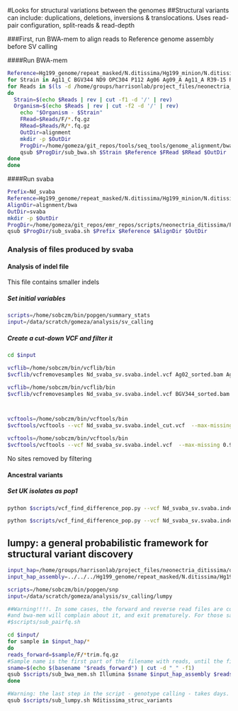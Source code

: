 #Looks for structural variations between the genomes
##Structural variants can include: duplications, deletions, inversions & translocations. Uses read-pair configuration, split-reads & read-depth

###First, run BWA-mem to align reads to Reference genome assembly before SV calling

####Run BWA-mem

```bash
Reference=Hg199_genome/repeat_masked/N.ditissima/Hg199_minion/N.ditissima_contigs_unmasked.fa
for Strain in Ag11_C BGV344 ND9 OPC304 P112 Ag06 Ag09_A Ag11_A R39-15 R42-15 R68-17 Ag11_B R41-15 R6-17-2 R6-17-3 Ag02 Ag05 ND8 R37-15 Ag04 R45-15 R0905_canu_2017_v2 Hg199; do
for Reads in $(ls -d /home/groups/harrisonlab/project_files/neonectria_ditissima/qc_dna/paired/N.ditissima/*)
do
  Strain=$(echo $Reads | rev | cut -f1 -d '/' | rev)
  Organism=$(echo $Reads | rev | cut -f2 -d '/' | rev)
    echo "$Organism - $Strain"
    FRead=$Reads/F/*.fq.gz
    RRead=$Reads/R/*.fq.gz
    OutDir=alignment
    mkdir -p $OutDir
    ProgDir=/home/gomeza/git_repos/tools/seq_tools/genome_alignment/bwa
    qsub $ProgDir/sub_bwa.sh $Strain $Reference $FRead $RRead $OutDir
done
done
```

####Run svaba

```bash
Prefix=Nd_svaba
Reference=Hg199_genome/repeat_masked/N.ditissima/Hg199_minion/N.ditissima_contigs_unmasked.fa
AlignDir=alignment/bwa
OutDir=svaba
mkdir -p $OutDir
ProgDir=/home/gomeza/git_repos/emr_repos/scripts/neonectria_ditissima/Popgen_analysis
qsub $ProgDir/sub_svaba.sh $Prefix $Reference $AlignDir $OutDir
```

### Analysis of files produced by svaba

#### Analysis of indel file

This file contains smaller indels

##### Set initial variables

```bash
scripts=/home/sobczm/bin/popgen/summary_stats
input=/data/scratch/gomeza/analysis/sv_calling
```

##### Create a cut-down VCF and filter it

```bash
cd $input

vcflib=/home/sobczm/bin/vcflib/bin
$vcflib/vcfremovesamples Nd_svaba_sv.svaba.indel.vcf Ag02_sorted.bam Ag04_sorted.bam Ag05_sorted.bam Ag06_sorted.bam Ag08_sorted.bam Ag09_A_sorted.bam Ag11_A_sorted.bam Ag11_B_sorted.bam Ag11_C_sorted.bam BGV344_sorted.bam Hg199_sorted.bam ND8_sorted.bam ND9_sorted.bam OPC304_sorted.bam P112_sorted.bam R0905_sorted.bam R37-15_sorted.bam R39-15_sorted.bam R41-15_sorted.bam R42-15_sorted.bam R45-15_sorted.bam R6-17-2_sorted.bam R6-17-3_sorted.bam R68-17_sorted.bam > Nd_svaba_sv.svaba.indel_cut.vcf

vcflib=/home/sobczm/bin/vcflib/bin
$vcflib/vcfremovesamples Nd_svaba_sv.svaba.indel.vcf BGV344_sorted.bam OPC304_sorted.bam P112_sorted.bam > Nd_svaba_sv.svaba.indel_cut_E.vcf



vcftools=/home/sobczm/bin/vcftools/bin
$vcftools/vcftools --vcf Nd_svaba_sv.svaba.indel_cut.vcf  --max-missing 0.95 --recode --out Nd_svaba_sv.svaba.indel_cut_filtered

vcftools=/home/sobczm/bin/vcftools/bin
$vcftools/vcftools --vcf Nd_svaba_sv.svaba.indel.vcf  --max-missing 0.95 --recode --out Nd_svaba_sv.svaba.indel_filtered
```

No sites removed by filtering

#### Ancestral variants

##### Set UK isolates as pop1

```bash
python $scripts/vcf_find_difference_pop.py --vcf Nd_svaba_sv.svaba.indel_filtered.recode.vcf --out Nd_svaba_sv.svaba.indel_filtered_UKvsES.vcf --ply 1 --pop1 Ag02_sorted.bam,,Ag04_sorted.bam,,Ag05_sorted.bam,,Ag06_sorted.bam,,Hg199_sorted.bam,,R0905_sorted.bam,,R6-17-2_sorted.bam,,R6-17-3_sorted.bam --pop2 BG344_sorted.bam,,OPC304_sorted.bam,,P112_sorted.bam --thr 0.95
```

```bash
python $scripts/vcf_find_difference_pop.py --vcf Nd_svaba_sv.svaba.indel_filtered.recode.vcf --out Nd_svaba_sv.svaba.indel_filtered_BRvsES.vcf --ply 1 --pop1 ND8_sorted.bam,,ND9_sorted.bam --pop2 BG344_sorted.bam,,OPC304_sorted.bam,,P112_sorted.bam --thr 0.95
```

## lumpy: a general probabilistic framework for structural variant discovery

```bash
input_hap=/home/groups/harrisonlab/project_files/neonectria_ditissima/qc_dna/paired/N.ditissima
input_hap_assembly=../../../Hg199_genome/repeat_masked/N.ditissima/Hg199_minion/N.ditissima_contigs_unmasked.fa

scripts=/home/sobczm/bin/popgen/snp
input=/data/scratch/gomeza/analysis/sv_calling/lumpy

##Warning!!!!. In some cases, the forward and reverse read files are corrupted (reads do not match in the two files)
#and bwa-mem will complain about it, and exit prematurely. For those samples, one needs to first fix the input reads with
#$scripts/sub_pairfq.sh  

cd $input/
for sample in $input_hap/*
do
reads_forward=$sample/F/*trim.fq.gz
#Sample name is the first part of the filename with reads, until the first underscore (_) encountered.
sname=$(echo $(basename "$reads_forward") | cut -d "_" -f1)
qsub $scripts/sub_bwa_mem.sh Illumina $sname $input_hap_assembly $reads_forward $reads_reverse
done

#Warning: the last step in the script - genotype calling - takes days.
qsub $scripts/sub_lumpy.sh Nditissima_struc_variants
```
